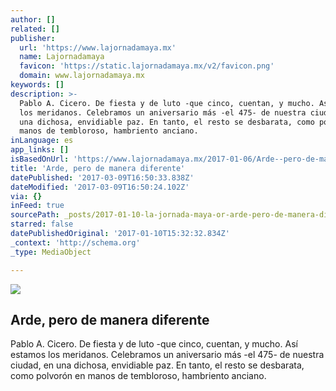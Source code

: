 ```yaml
---
author: []
related: []
publisher:
  url: 'https://www.lajornadamaya.mx'
  name: Lajornadamaya
  favicon: 'https://static.lajornadamaya.mx/v2/favicon.png'
  domain: www.lajornadamaya.mx
keywords: []
description: >-
  Pablo A. Cicero. De fiesta y de luto -que cinco, cuentan, y mucho. Así estamos
  los meridanos. Celebramos un aniversario más -el 475- de nuestra ciudad, en
  una dichosa, envidiable paz. En tanto, el resto se desbarata, como polvorón en
  manos de tembloroso, hambriento anciano.
inLanguage: es
app_links: []
isBasedOnUrl: 'https://www.lajornadamaya.mx/2017-01-06/Arde--pero-de-manera-diferente'
title: 'Arde, pero de manera diferente'
datePublished: '2017-03-09T16:50:33.838Z'
dateModified: '2017-03-09T16:50:24.102Z'
via: {}
inFeed: true
sourcePath: _posts/2017-01-10-la-jornada-maya-or-arde-pero-de-manera-diferente.md
starred: false
datePublishedOriginal: '2017-01-10T15:32:32.834Z'
_context: 'http://schema.org'
_type: MediaObject

---
```

<article style=""><img src="https://img.lajornadamaya.mx/32/li48et622qti_640-414-cover" /><h1>Arde, pero de manera diferente</h1><p>Pablo A. Cicero. De fiesta y de luto -que cinco, cuentan, y mucho. Así estamos los meridanos. Celebramos un aniversario más -el 475- de nuestra ciudad, en una dichosa, envidiable paz. En tanto, el resto se desbarata, como polvorón en manos de tembloroso, hambriento anciano.</p></article>